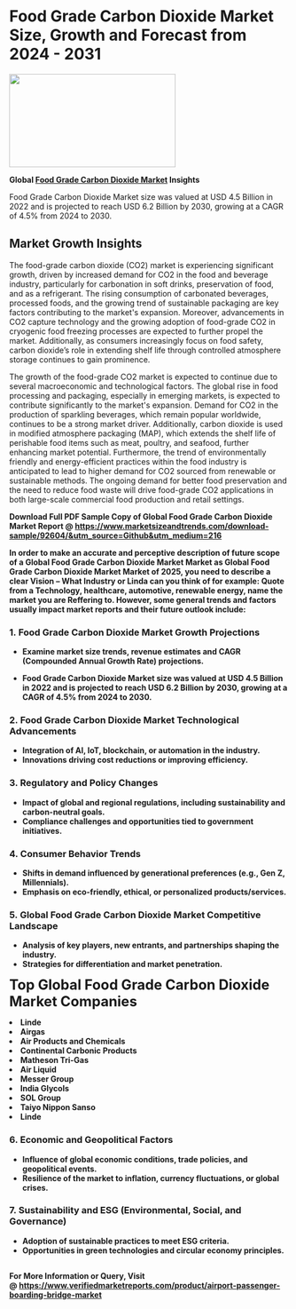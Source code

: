 <H1>Food Grade Carbon Dioxide Market Size, Growth and Forecast from 2024 - 2031</H1><img class="aligncenter size-medium wp-image-584254" src="https://thirdeyenews.in/wp-content/uploads/2024/09/Global-Market-Research-300x168.jpeg" alt="" width="300" height="168" /><p><strong>Global&nbsp;<a href="https://www.marketsizeandtrends.com/download-sample/92604/&amp;utm_source=Github&utm_medium=216">Food Grade Carbon Dioxide Market</a> Insights</strong></p><p>Food Grade Carbon Dioxide Market size was valued at USD 4.5 Billion in 2022 and is projected to reach USD 6.2 Billion by 2030, growing at a CAGR of 4.5% from 2024 to 2030.</p><p><h2>Market Growth Insights</h2> The food-grade carbon dioxide (CO2) market is experiencing significant growth, driven by increased demand for CO2 in the food and beverage industry, particularly for carbonation in soft drinks, preservation of food, and as a refrigerant. The rising consumption of carbonated beverages, processed foods, and the growing trend of sustainable packaging are key factors contributing to the market's expansion. Moreover, advancements in CO2 capture technology and the growing adoption of food-grade CO2 in cryogenic food freezing processes are expected to further propel the market. Additionally, as consumers increasingly focus on food safety, carbon dioxide’s role in extending shelf life through controlled atmosphere storage continues to gain prominence. <p><strong></strong></p> The growth of the food-grade CO2 market is expected to continue due to several macroeconomic and technological factors. The global rise in food processing and packaging, especially in emerging markets, is expected to contribute significantly to the market's expansion. Demand for CO2 in the production of sparkling beverages, which remain popular worldwide, continues to be a strong market driver. Additionally, carbon dioxide is used in modified atmosphere packaging (MAP), which extends the shelf life of perishable food items such as meat, poultry, and seafood, further enhancing market potential. Furthermore, the trend of environmentally friendly and energy-efficient practices within the food industry is anticipated to lead to higher demand for CO2 sourced from renewable or sustainable methods. The ongoing demand for better food preservation and the need to reduce food waste will drive food-grade CO2 applications in both large-scale commercial food production and retail settings. <p><strong></p><p><span class=""><strong>Download Full PDF Sample Copy of Global Food Grade Carbon Dioxide Market Report</strong> @ <a href="https://www.marketsizeandtrends.com/download-sample/92604/&amp;utm_source=Github&utm_medium=216" target="_blank">https://www.marketsizeandtrends.com/download-sample/92604/&amp;utm_source=Github&utm_medium=216</a></span></p><p>In order to make an accurate and perceptive description of future scope of a Global&nbsp;Food Grade Carbon Dioxide Market Market as Global&nbsp;Food Grade Carbon Dioxide Market Market of 2025, you need to describe a clear Vision &ndash; What Industry or Linda can you think of for example: Quote from a Technology, healthcare, automotive, renewable energy, name the market you are Reffering to. However, some general trends and factors usually impact market reports and their future outlook include:</p><h3>1.&nbsp;<strong>Food Grade Carbon Dioxide Market Growth Projections</strong></h3><ul><li>Examine market size trends, revenue estimates and CAGR (Compounded Annual Growth Rate) projections.</li><li><p>Food Grade Carbon Dioxide Market size was valued at USD 4.5 Billion in 2022 and is projected to reach USD 6.2 Billion by 2030, growing at a CAGR of 4.5% from 2024 to 2030.</p></li></ul><h3>2.&nbsp;<strong>Food Grade Carbon Dioxide Market Technological Advancements</strong></h3><ul><li>Integration of AI, IoT, blockchain, or automation in the industry.</li><li>Innovations driving cost reductions or improving efficiency.</li></ul><h3>3.&nbsp;<strong>Regulatory and Policy Changes</strong></h3><ul><li>Impact of global and regional regulations, including sustainability and carbon-neutral goals.</li><li>Compliance challenges and opportunities tied to government initiatives.</li></ul><h3>4.&nbsp;<strong>Consumer Behavior Trends</strong></h3><ul><li>Shifts in demand influenced by generational preferences (e.g., Gen Z, Millennials).</li><li>Emphasis on eco-friendly, ethical, or personalized products/services.</li></ul><h3>5.&nbsp;<strong>Global Food Grade Carbon Dioxide Market Competitive Landscape</strong></h3><ul><li>Analysis of key players, new entrants, and partnerships shaping the industry.</li><li>Strategies for differentiation and market penetration.</li></ul><p data-pm-slice="1 1 []"><span style="color: inherit; font-family: inherit; font-size: 25px;">Top Global Food Grade Carbon Dioxide Market Companies</span></p><div class="" data-test-id=""><p><li>Linde</li><li> Airgas</li><li> Air Products and Chemicals</li><li> Continental Carbonic Products</li><li> Matheson Tri-Gas</li><li> Air Liquid</li><li> Messer Group</li><li> India Glycols</li><li> SOL Group</li><li> Taiyo Nippon Sanso</li><li> Linde</li></p></div><h3>6.&nbsp;<strong>Economic and Geopolitical Factors</strong></h3><ul><li>Influence of global economic conditions, trade policies, and geopolitical events.</li><li>Resilience of the market to inflation, currency fluctuations, or global crises.</li></ul><h3>7.&nbsp;<strong>Sustainability and ESG (Environmental, Social, and Governance)</strong></h3><ul><li>Adoption of sustainable practices to meet ESG criteria.</li><li>Opportunities in green technologies and circular economy principles.</li></ul><h2><strong style="font-size: 14px;">For More Information or Query, Visit @&nbsp;</strong><a style="background-color: #ffffff; font-size: 14px;" href="https://www.marketsizeandtrends.com/report/food-grade-carbon-dioxide-market/" target="_blank">https://www.verifiedmarketreports.com/product/airport-passenger-boarding-bridge-market</a></h2>
